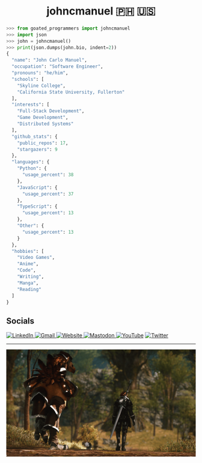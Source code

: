 <h1 align="center">johncmanuel 🇵🇭 🇺🇸</h1>

```python
>>> from goated_programmers import johncmanuel
>>> import json
>>> john = johncmanuel()
>>> print(json.dumps(john.bio, indent=2))
{
  "name": "John Carlo Manuel",
  "occupation": "Software Engineer",
  "pronouns": "he/him",
  "schools": [
    "Skyline College",
    "California State University, Fullerton"
  ],
  "interests": [
    "Full-Stack Development",
    "Game Development",
    "Distributed Systems"
  ],
  "github_stats": {
    "public_repos": 17,
    "stargazers": 9
  },
  "languages": {
    "Python": {
      "usage_percent": 38
    },
    "JavaScript": {
      "usage_percent": 37
    },
    "TypeScript": {
      "usage_percent": 13
    },
    "Other": {
      "usage_percent": 13
    }
  },
  "hobbies": [
    "Video Games",
    "Anime",
    "Code",
    "Writing",
    "Manga",
    "Reading"
  ]
}
```

## Socials

<p>
  <a href="https://www.linkedin.com/in/johncarlomanuel/" target="_blank">
    <img alt="LinkedIn" src="https://img.shields.io/badge/linkedin-%230077B5.svg?&style=for-the-badge&logo=linkedin&logoColor=white" />
  </a>
  <a href="mailto:johncarlomanuel@csu.fullerton.edu">
    <img alt="Gmail" src="https://img.shields.io/badge/Gmail-D14836?style=for-the-badge&logo=gmail&logoColor=white" />
  </a>
 <a href="https://www.johncarlomanuel.com/" target="_blank">
    <img alt="Website" src="https://img.shields.io/badge/website-000000?style=for-the-badge&logo=About.me&logoColor=white" />
  </a>
  <a href="https://mastodon.social/@johncmanuel" target="_blank">
  <img alt="Mastodon" src="https://img.shields.io/badge/-MASTODON-%232B90D9?style=for-the-badge&logo=mastodon&logoColor=white">
  </a>
  <a href="https://www.youtube.com/@johncarlomanuel" target="_blank">
  <img alt="YouTube" src="https://img.shields.io/badge/YouTube-%23FF0000.svg?style=for-the-badge&logo=YouTube&logoColor=white"></img></a>
  <a href="https://twitter.com/johncmanuel" target="_blank">
  <img alt="Twitter" src="https://img.shields.io/badge/Twitter-1DA1F2?style=for-the-badge&logo=twitter&logoColor=white"></img>
  </a>
</p>

<hr />

<a href="https://www.johncarlomanuel.com/" target="_blank"><img src="media/banner.png" alt="banner" /></a>

